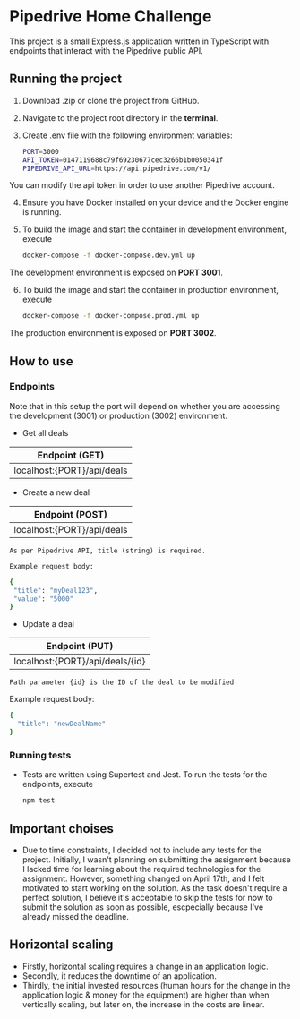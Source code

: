 # Pipedrive Home Challenge

This project is a small Express.js application written in TypeScript with endpoints that
interact with the Pipedrive public API.

## Running the project

1. Download .zip or clone the project from GitHub.

2. Navigate to the project root directory in the __terminal__.

3. Create .env file with the following environment variables:
    ```sh
    PORT=3000
    API_TOKEN=0147119688c79f69230677cec3266b1b0050341f
    PIPEDRIVE_API_URL=https://api.pipedrive.com/v1/
    ```

You can modify the api token in order to use another Pipedrive account.

4. Ensure you have Docker installed on your device and the Docker engine is running.

5. To build the image and start the container in development environment, execute
    ```sh
    docker-compose -f docker-compose.dev.yml up
    ```

The development environment is exposed on __PORT 3001__.

6. To build the image and start the container in production environment, execute
    ```sh
    docker-compose -f docker-compose.prod.yml up
    ```

The production environment is exposed on __PORT 3002__.

## How to use

### Endpoints

Note that in this setup the port will depend on whether you are accessing the development (3001) or production (3002) environment.

  - Get all deals

  | Endpoint (GET) |
  | ------ |
  | localhost:{PORT}/api/deals |  
   
  - Create a new deal

  | Endpoint (POST) |
  | ------ |
  | localhost:{PORT}/api/deals |  

    As per Pipedrive API, title (string) is required.

    Example request body:
   ```sh
   {
    "title": "myDeal123",
    "value": "5000"
   }
   ```

  - Update a deal

  | Endpoint (PUT) |
  | ------ |
  | localhost:{PORT}/api/deals/{id} |  

    Path parameter {id} is the ID of the deal to be modified
   Example request body:
   ```sh
   {
     "title": "newDealName"
   }
   ```
   
### Running tests

* Tests are written using Supertest and Jest. To run the tests for the endpoints, execute
    ```sh
   npm test
   ```
  
## Important choises

* Due to time constraints, I decided not to include any tests for the project. Initially, I wasn't planning on submitting the assignment because I lacked time for learning about the required technologies for the assignment. However, something changed on April 17th, and I felt motivated to start working on the solution. As the task doesn't require a perfect solution, I believe it's acceptable to skip the tests for now to submit the solution as soon as possible, escpecially because I've already missed the deadline.

## Horizontal scaling
* Firstly, horizontal scaling requires a change in an application logic. 
* Secondly, it reduces the downtime of an application.
* Thirdly, the initial invested resources (human hours for the change in the application logic & money for the equipment) are higher than when vertically scaling, but later on, the increase in the costs are linear.